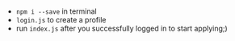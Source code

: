 ### 
- `npm i --save` in terminal
- `login.js` to create a profile
- run `index.js` after you successfully logged in to start applying;)